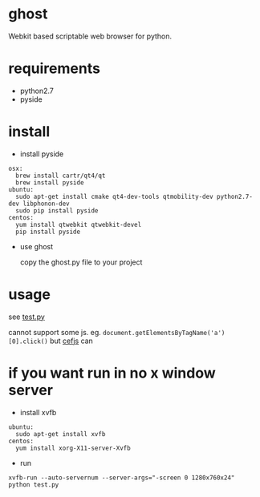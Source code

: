 # ghost
Webkit based scriptable web browser for python.

# requirements

- python2.7
- pyside

# install

- install pyside
```
osx:
  brew install cartr/qt4/qt
  brew install pyside
ubuntu:
  sudo apt-get install cmake qt4-dev-tools qtmobility-dev python2.7-dev libphonon-dev
  sudo pip install pyside
centos:
  yum install qtwebkit qtwebkit-devel
  pip install pyside
```    

- use ghost

  copy the ghost.py file to your project

# usage

see [test.py](https://github.com/gf0842wf/ghost/blob/master/test.py)

cannot support some js. eg. `document.getElementsByTagName('a')[0].click()` but [cefjs](https://github.com/gf0842wf/cefjs) can

# if you want run in no x window server

- install xvfb
```
ubuntu: 
  sudo apt-get install xvfb
centos: 
  yum install xorg-X11-server-Xvfb
```
- run

`xvfb-run --auto-servernum --server-args="-screen 0 1280x760x24"  python test.py`
